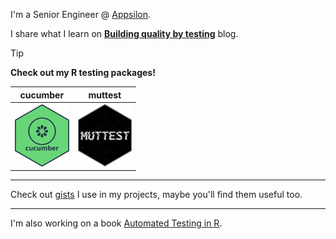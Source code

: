 I'm a Senior Engineer @ [Appsilon](https://www.appsilon.com).

I share what I learn on [**Building quality by testing**](https://jakubsob.github.io/) blog.

> [!TIP]
> **Check out my R testing packages!**
> 
> | cucumber | muttest |
> | -------- | ------- |
> | <a href="https://github.com/jakubsob/cucumber"><img src="https://github.com/jakubsob/cucumber/blob/main/man/figures/logo.png" height="100px"/></a>        |  <a href="https://github.com/jakubsob/muttest"><img src="https://github.com/jakubsob/muttest/blob/main/man/figures/logo.png"  height="100px"/></a> |

---

Check out [gists](https://gist.github.com/jakubsob) I use in my projects, maybe you'll find them useful too.

---

I'm also working on a book [Automated Testing in R](https://jakubsob.github.io/automated-testing-in-r/).
